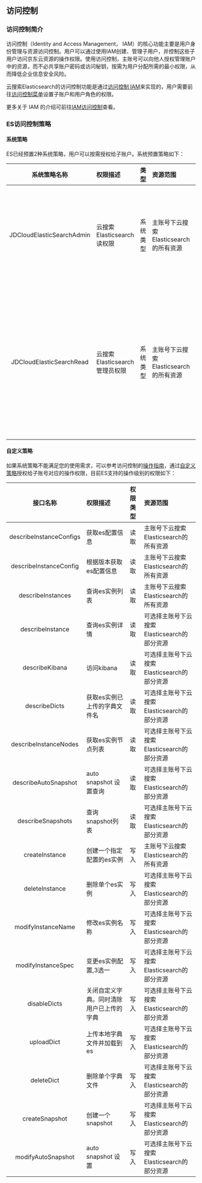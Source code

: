 ## 访问控制
### 访问控制简介
访问控制（Identity and Access Management， IAM）的核心功能主要是用户身份管理与资源访问控制。用户可以通过使用IAM创建、管理子用户，并控制这些子用户访问京东云资源的操作权限。使用访问控制，主账号可以向他人授权管理账户中的资源，而不必共享账户密码或访问秘钥，按需为用户分配所需的最小权限，从而降低企业信息安全风险。</br>

云搜索Elasticsearch的访问控制功能是通过[访问控制 IAM]( https://docs.jdcloud.com/cn/iam/product-overview)来实现的，用户需要前往[访问控制菜单]( https://iam-console.jdcloud.com/summary)设置子账户和用户角色的权限。</br>

更多关于 IAM 的介绍可前往[IAM访问控制]( https://docs.jdcloud.com/cn/iam/product-overview)查看。</br>
### ES访问控制策略

#### 系统策略

ES已经预置2种系统策略，用户可以按需授权给子账户。系统预置策略如下：</br>

系统策略名称 | 权限描述 | 类型 | 资源范围 | 备注 
:---: | :--- | :--- | :--- | :---
JDCloudElasticSearchAdmin  | 云搜索Elasticsearch读权限 | 系统类型 | 主账号下云搜索Elasticsearch的所有资源 | 可以让用户拥有创建和管理 es所有集群实例的权限，包括访问Kibana的权限 |
JDCloudElasticSearchRead  | 云搜索Elasticsearch管理员权限 | 系统类型 | 主账号下云搜索Elasticsearch的所有资源 | 可以让用户拥有查看 ES 集群实例的权限，包括访问kibana的权限，但是不具有创建、删除等操作的权限。 |

#### 自定义策略

如果系统策略不能满足您的使用需求，可以参考访问控制的[操作指南]( https://docs.jdcloud.com/cn/iam/policy-management)，通过[自定义策略]( https://iam-console.jdcloud.com/policy/generator)授权给子账号对应的操作权限，目前ES支持的操作级别的权限如下：</br>

接口名称 | 权限描述 | 权限类型 | 资源范围 |  
:---: | :--- | :--- | :--- | 
describeInstanceConfigs  | 获取es配置信息 | 读取| 主账号下云搜索Elasticsearch的所有资源 |
describeInstanceConfig  | 根据版本获取es配置信息 | 读取 | 主账号下云搜索Elasticsearch的所有资源 |
describeInstances  | 查询es实例列表 | 读取| 主账号下云搜索Elasticsearch的所有资源 |
describeInstance | 查询es实例详情 | 读取 | 可选择主账号下云搜索Elasticsearch的部分资源 |
describeKibana  | 访问kibana | 读取| 可选择主账号下云搜索Elasticsearch的部分资源 |
describeDicts  | 获取es实例已上传的字典文件名 | 读取 | 可选择主账号下云搜索Elasticsearch的部分资源 |
describeInstanceNodes  | 获取es实例节点列表 | 读取| 可选择主账号下云搜索Elasticsearch的部分资源 |
describeAutoSnapshot  | auto snapshot 设置查询 | 读取 | 可选择主账号下云搜索Elasticsearch的部分资源 |
describeSnapshots  | 查询snapshot列表 | 读取| 可选择主账号下云搜索Elasticsearch的部分资源 |
createInstance  | 创建一个指定配置的es实例 | 写入 | 主账号下云搜索Elasticsearch的所有资源 |
deleteInstance  | 删除单个es实例 | 写入 | 可选择主账号下云搜索Elasticsearch的部分资源 |
modifyInstanceName | 修改es实例名称 | 写入 | 可选择主账号下云搜索Elasticsearch的部分资源 |
modifyInstanceSpec  | 变更es实例配置,3选一 | 写入 | 可选择主账号下云搜索Elasticsearch的部分资源 |
disableDicts  | 关闭自定义字典。同时清除用户已上传的字典 | 写入 | 可选择主账号下云搜索Elasticsearch的部分资源 |
uploadDict  | 上传本地字典文件并加载到es | 写入 | 可选择主账号下云搜索Elasticsearch的部分资源 |
deleteDict  | 删除单个字典文件 | 写入 | 可选择主账号下云搜索Elasticsearch的部分资源 |
createSnapshot  | 创建一个snapshot | 写入 | 可选择主账号下云搜索Elasticsearch的部分资源 |
modifyAutoSnapshot | auto snapshot 设置 | 写入 | 可选择主账号下云搜索Elasticsearch的部分资源 |
